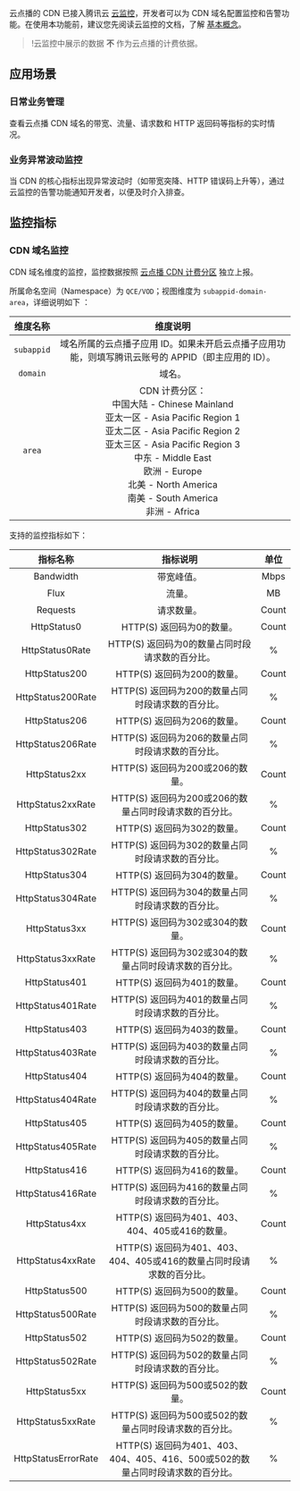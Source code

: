 云点播的 CDN 已接入腾讯云 [云监控](/document/product/248)，开发者可以为 CDN 域名配置监控和告警功能。在使用本功能前，建议您先阅读云监控的文档，了解 [基本概念](https://cloud.tencent.com/document/product/248/968)。
> !云监控中展示的数据 **不** 作为云点播的计费依据。

## 应用场景
### 日常业务管理
查看云点播 CDN 域名的带宽、流量、请求数和 HTTP 返回码等指标的实时情况。

### 业务异常波动监控
当 CDN 的核心指标出现异常波动时（如带宽突降、HTTP 错误码上升等），通过云监控的告警功能通知开发者，以便及时介入排查。

## 监控指标
### CDN 域名监控
CDN 域名维度的监控，监控数据按照 [云点播 CDN 计费分区](/document/product/266/14666#.E5.8A.A0.E9.80.9F.E6.9C.8D.E5.8A.A1.3Ca-id.3D.22speed.22.3E.3C.2Fa.3E) 独立上报。

所属命名空间（Namespace）为 `QCE/VOD`；视图维度为 `subappid-domain-area`，详细说明如下 ：

|  维度名称  |                           维度说明                           |
| :--------: | :----------------------------------------------------------: |
| `subappid` | 域名所属的云点播子应用 ID。如果未开启云点播子应用功能，则填写腾讯云账号的 APPID（即主应用的 ID）。 |
|  `domain`  |                            域名。                            |
|   `area`   | CDN 计费分区：<br />中国大陆 - Chinese Mainland<br />亚太一区 - Asia Pacific Region 1<br />亚太二区 - Asia Pacific Region 2<br />亚太三区 - Asia Pacific Region 3<br />中东 - Middle East<br />欧洲 - Europe<br />北美 - North America<br />南美 - South America<br />非洲 - Africa |

支持的监控指标如下：

|      指标名称       |                           指标说明                           | 单位  |
| :-----------------: | :----------------------------------------------------------: | :---: |
|      Bandwidth      |                          带宽峰值。                          | Mbps  |
|        Flux         |                            流量。                            |  MB   |
|      Requests       |                          请求数量。                          | Count |
|     HttpStatus0     |                  HTTP(S) 返回码为0的数量。                   | Count |
|   HttpStatus0Rate   |       HTTP(S) 返回码为0的数量占同时段请求数的百分比。        |   %   |
|    HttpStatus200    |                 HTTP(S) 返回码为200的数量。                  | Count |
|  HttpStatus200Rate  |      HTTP(S) 返回码为200的数量占同时段请求数的百分比。       |   %   |
|    HttpStatus206    |                 HTTP(S) 返回码为206的数量。                  | Count |
|  HttpStatus206Rate  |      HTTP(S) 返回码为206的数量占同时段请求数的百分比。       |   %   |
|    HttpStatus2xx    |               HTTP(S) 返回码为200或206的数量。               | Count |
|  HttpStatus2xxRate  |    HTTP(S) 返回码为200或206的数量占同时段请求数的百分比。    |   %   |
|    HttpStatus302    |                 HTTP(S) 返回码为302的数量。                  | Count |
|  HttpStatus302Rate  |      HTTP(S) 返回码为302的数量占同时段请求数的百分比。       |   %   |
|    HttpStatus304    |                 HTTP(S) 返回码为304的数量。                  | Count |
|  HttpStatus304Rate  |      HTTP(S) 返回码为304的数量占同时段请求数的百分比。       |   %   |
|    HttpStatus3xx    |               HTTP(S) 返回码为302或304的数量。               | Count |
|  HttpStatus3xxRate  |    HTTP(S) 返回码为302或304的数量占同时段请求数的百分比。    |   %   |
|    HttpStatus401    |                 HTTP(S) 返回码为401的数量。                  | Count |
|  HttpStatus401Rate  |      HTTP(S) 返回码为401的数量占同时段请求数的百分比。       |   %   |
|    HttpStatus403    |                 HTTP(S) 返回码为403的数量。                  | Count |
|  HttpStatus403Rate  |      HTTP(S) 返回码为403的数量占同时段请求数的百分比。       |   %   |
|    HttpStatus404    |                 HTTP(S) 返回码为404的数量。                  | Count |
|  HttpStatus404Rate  |      HTTP(S) 返回码为404的数量占同时段请求数的百分比。       |   %   |
|    HttpStatus405    |                 HTTP(S) 返回码为405的数量。                  | Count |
|  HttpStatus405Rate  |      HTTP(S) 返回码为405的数量占同时段请求数的百分比。       |   %   |
|    HttpStatus416    |                 HTTP(S) 返回码为416的数量。                  | Count |
|  HttpStatus416Rate  |      HTTP(S) 返回码为416的数量占同时段请求数的百分比。       |   %   |
|    HttpStatus4xx    |       HTTP(S) 返回码为401、403、404、405或416的数量。        | Count |
|  HttpStatus4xxRate  | HTTP(S) 返回码为401、403、404、405或416的数量占同时段请求数的百分比。 |   %   |
|    HttpStatus500    |                 HTTP(S) 返回码为500的数量。                  | Count |
|  HttpStatus500Rate  |      HTTP(S) 返回码为500的数量占同时段请求数的百分比。       |   %   |
|    HttpStatus502    |                 HTTP(S) 返回码为502的数量。                  | Count |
|  HttpStatus502Rate  |      HTTP(S) 返回码为502的数量占同时段请求数的百分比。       |   %   |
|    HttpStatus5xx    |               HTTP(S) 返回码为500或502的数量。               | Count |
|  HttpStatus5xxRate  |    HTTP(S) 返回码为500或502的数量占同时段请求数的百分比。    |   %   |
| HttpStatusErrorRate | HTTP(S) 返回码为401、403、404、405、416、500或502的数量占同时段请求数的百分比。 |   %   |

